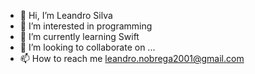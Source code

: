 - 👋 Hi, I’m Leandro Silva
- 👀 I’m interested in programming
- 🌱 I’m currently learning Swift
- 💞️ I’m looking to collaborate on ...
- 📫 How to reach me leandro.nobrega2001@gmail.com

<!---
29102001/29102001 is a ✨ special ✨ repository because its `README.md` (this file) appears on your GitHub profile.
You can click the Preview link to take a look at your changes.
--->
